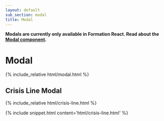 ```yaml
---
layout: default
sub_section: modal
title: Modal
---
```


<div class="vads-u-background-color--gold vads-u-padding--2 vads-u-display--inline-block vads-u-width--auto vads-u-margin-bottom--5">
  <p class="vads-u-margin--0  vads-u-measure--5"><strong>Modals are currently only available in Formation React. Read about the <a href="https://design.va.gov/storybook/?path=/docs/components-modal--default">Modal component</a>.</strong></p>
</div>

# Modal

<div class="site-showcase">
{% include_relative html/modal.html %}
</div>

## Crisis Line Modal
<div class="site-showcase">
  {% include_relative html/crisis-line.html %}
</div>

{% include snippet.html content='html/crisis-line.html' %}
